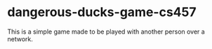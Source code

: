 # dangerous-ducks-game-cs457
This is a simple game made to be played with another person over a network.
